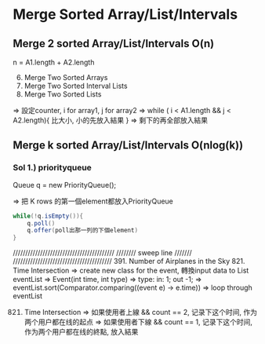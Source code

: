 # Merge Sorted Array/List/Intervals

## Merge 2 sorted Array/List/Intervals O(n) 
n = A1.length + A2.length

6. Merge Two Sorted Arrays
839. Merge Two Sorted Interval Lists
165. Merge Two Sorted Lists

=> 設定counter, i for array1, j for array2
=> while ( i < A1.length && j < A2.length){
    比大小, 小的先放入結果
  }
=> 剩下的再全部放入結果

## Merge k sorted Array/List/Intervals O(nlog(k)) 
### Sol 1.) priorityqueue
Queue<T> q = new PriorityQueue<T>(); </br>

=> 把 K rows 的第一個element都放入PriorityQueue </br>
``` java
while(!q.isEmpty()){  
    q.poll()
    q.offer(poll出那一列的下個element)
}
```

/////////////////////////////////////////
////////  sweep line   ///////
////////////////////////////////////////
391. Number of Airplanes in the Sky
821. Time Intersection
=> create new class for the event, 轉換input data to List<Event> eventList
=> Event(int time, int type) 
=> type: in: 1; out -1;
=> eventList.sort(Comparator.comparing((event e) -> e.time))
=> loop through eventList

821. Time Intersection
=> 如果使用者上線 && count == 2, 记录下这个时间, 作为两个用户都在线的起点
=> 如果使用者下線 && count == 1, 记录下这个时间, 作为两个用户都在线的終點, 放入結果
